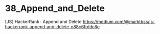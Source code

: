 # 38_Append_and_Delete
[JS] HackerRank : Append and Delete
https://medium.com/@marktbss/js-hackerrank-append-and-delete-e88c6fbfdc8e
